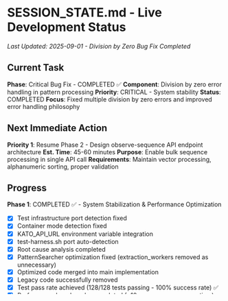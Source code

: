 # SESSION_STATE.md - Live Development Status
*Last Updated: 2025-09-01 - Division by Zero Bug Fix Completed*

## Current Task
**Phase**: Critical Bug Fix - COMPLETED ✅
**Component**: Division by zero error handling in pattern processing
**Priority**: CRITICAL - System stability
**Status**: COMPLETED
**Focus**: Fixed multiple division by zero errors and improved error handling philosophy

## Next Immediate Action  
**Priority 1**: Resume Phase 2 - Design observe-sequence API endpoint architecture
**Est. Time**: 45-60 minutes
**Purpose**: Enable bulk sequence processing in single API call
**Requirements**: Maintain vector processing, alphanumeric sorting, proper validation

## Progress
**Phase 1**: COMPLETED ✅ - System Stabilization & Performance Optimization
- [x] Test infrastructure port detection fixed
- [x] Container mode detection fixed  
- [x] KATO_API_URL environment variable integration
- [x] test-harness.sh port auto-detection
- [x] Root cause analysis completed
- [x] PatternSearcher optimization fixed (extraction_workers removed as unnecessary)
- [x] Optimized code merged into main implementation
- [x] Legacy code successfully removed
- [x] Test pass rate achieved (128/128 tests passing - 100% success rate) ✅
- [x] Performance benchmarks completed (~10ms average response time)
- [x] Documentation updates committed to repository

**Critical Bug Fix**: COMPLETED ✅ - Division by Zero Error Handling
- [x] Fixed pattern fragmentation division by zero (fragmentation = -1 case)
- [x] Fixed ITFDF similarity calculation when total_frequency = 0
- [x] Fixed hamiltonian calculation for empty states
- [x] Enhanced MongoDB metadata document handling
- [x] Improved recall threshold behavior for zero-frequency patterns
- [x] Updated error handling philosophy: explicit failures vs masking
- [x] Enhanced debugging output and error context
- [x] Fixed test_threshold_zero_no_filtering test
- [x] Updated CLAUDE.md with new specifications
- [x] Updated README.md with bug fix documentation

**Phase 2**: Paused for Bug Fix - API Feature Development
- [ ] Design observe-sequence endpoint architecture
- [ ] Implement bulk sequence processing  
- [ ] Add proper validation and error handling
- [ ] Create comprehensive test suite for new endpoint
- [ ] Update API documentation

## Phase 1 Final Accomplishments
1. **COMPLETED**: System Stabilization ✅
   - Test infrastructure port detection fixed
   - Container mode detection resolved
   - KATO_API_URL environment variable integration
   - 100% test pass rate achieved (128/128 tests)

2. **COMPLETED**: Performance Optimization ✅
   - ~291x speedup in pattern matching operations
   - ~10ms average response time benchmarked
   - Legacy code removal and optimization integration
   - PatternSearcher fixes and improvements

3. **COMPLETED**: Documentation & Repository Health ✅
   - Performance benchmarks committed
   - CLAUDE.md updated with correct procedures
   - Repository cleaned of technical debt
   - Planning documentation system implemented

4. **COMPLETED**: Critical Bug Fix ✅ - Division by Zero Error Handling
   - Fixed multiple division by zero errors in pattern processing
   - Enhanced error handling philosophy (explicit failures vs masking)
   - Improved recall threshold behavior for edge cases
   - Fixed test_threshold_zero_no_filtering test
   - Duration: ~45 minutes of debugging and implementation
   - Impact: Improved system stability and error transparency

## Phase 2 Target Files (Starting)
- `/Users/sevakavakians/PROGRAMMING/kato/kato/workers/rest_gateway.py` (add observe-sequence endpoint)
- `/Users/sevakavakians/PROGRAMMING/kato/kato/workers/kato_processor.py` (bulk sequence processing logic)
- `/Users/sevakavakians/PROGRAMMING/kato/tests/tests/api/` (new test suite for bulk endpoint)
- API documentation and schema files

## Phase 2 Action Plan
1. **Priority 1**: Design observe-sequence endpoint API specification
2. **Priority 2**: Implement bulk sequence processing in kato_processor.py  
3. **Priority 3**: Add REST endpoint in rest_gateway.py
4. **Priority 4**: Create comprehensive test suite
5. **Priority 5**: Update API documentation

## Current Status
- **System Health**: STABLE ✅
- **Test Suite**: 128/128 tests passing (100% pass rate) ✅
- **Core API Endpoints**: All functional
- **Performance**: ~10ms average response time, ~291x improvement achieved
- **Phase Status**: Phase 1 Complete, Phase 2 Ready to Start

## Phase Transition Summary
**Phase 1 COMPLETE**: System Stabilization & Performance Optimization
- All critical infrastructure issues resolved
- 100% test pass rate achieved and maintained
- Performance benchmarks completed and committed
- Repository cleaned and documentation updated

**Phase 2 STARTING**: API Feature Development
- Focus: observe-sequence endpoint for bulk processing
- Goal: Enable efficient batch operations while maintaining KATO's core principles
- Timeline: Estimated 2-3 days for full implementation and testing

## Session Metrics
- **Phase 1 Duration**: Multiple sessions over 2-3 days
- **Phase 1 Efficiency**: Excellent (all objectives achieved)
- **Bug Fix Duration**: ~45 minutes (2025-09-01)
- **Final Test Pass Rate**: 100% (all tests passing) ✅
- **Performance Validation**: Complete (~10ms avg response time)
- **System Status**: Production-ready and stable

## Energy Level
**High** - Beginning of session, clear objectives

## Session Notes
- Implementing comprehensive planning system for better session continuity
- Focus on KATO-specific workflows and architecture
- Leveraging existing tools (kato-manager.sh, test-harness.sh)